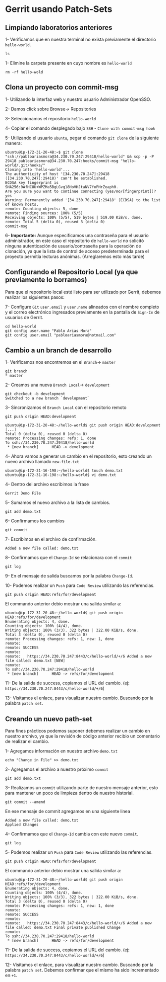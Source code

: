 # Gerrit usando Patch-Sets

## Limpiando laboratorios anteriores

1- Verificamos que en nuestra terminal no exista previamente el directorio `hello-world`.

```
ls 
```

1- Elimine la carpeta presente en cuyo nombre es `hello-world`

```
rm -rf hello-wold
```

## Clona un proyecto con commit-msg

1- Utilizando la interfaz web y nuestro usuario Administrador OpenSSO.

2- Damos click sobre Browse-> Repositories

3- Seleccionamos el repositorio `hello-world`

4- Copiar el comando desplegado bajo `SSH` - `Clone with commit-msg hook`

5- Utilizando el usuario `ubuntu`, pegar el comando `git clone` de la siguiente manera:

```
ubuntu@ip-172-31-20-48:~$ git clone "ssh://pabloariasmora@34.230.70.247:29418/hello-world" && scp -p -P 29418 pabloariasmora@34.230.70.247:hooks/commit-msg "hello-world/.git/hooks/"
Cloning into 'hello-world'...
The authenticity of host '[34.230.70.247]:29418 ([34.230.70.247]:29418)' can't be established.
ECDSA key fingerprint is SHA256:0AfHCUU+WPZMa5BgLGvg18HoVHJtaNV7foPHrZoaph0.
Are you sure you want to continue connecting (yes/no/[fingerprint])? yes
Warning: Permanently added '[34.230.70.247]:29418' (ECDSA) to the list of known hosts.
remote: Counting objects: 5, done
remote: Finding sources: 100% (5/5)
Receiving objects: 100% (5/5), 519 bytes | 519.00 KiB/s, done.
remote: Total 5 (delta 0), reused 3 (delta 0)
commit-msg             
```

6- **Importante:** Aunque especificamos una contraseña para el usuario administrador, en este caso el repositorio de `hello-world` no solicitó ninguna autenticación de usuario/contraseña para la operación de clonación, ya que la lista de control de acceso predeterminada para el proyecto permitía lecturas anónimas. (Arreglaremos esto más tarde)

## Configurando el Repositorio Local (ya que previamente lo borramos)

Para que el repositorio local esté listo para ser utilizado por Gerrit, debemos realizar los siguientes pasos:

7- Configure `Git` `user.email` y `user.name` alineados con el nombre completo y el correo electrónico ingresados previamente en la pantalla de `Sign-In` de usuarios de Gerrit.

```
cd hello-world
git config user.name "Pablo Arias Mora"
git config user.email "pabloariasmora@hotmail.com"
```

## Cambio a un branch de desarrollo

1- Verificamos nos encontremos en el `Branch`-> `master`

```
git branch
* master
```

2- Creamos una nueva `Branch Local`-> `development`

```
git checkout -b development
Switched to a new branch `development`
```

3- Sincronizamos el `Branch Local` con el repositorio remoto

```
git push origin HEAD:development

ubuntu@ip-172-31-20-48:~/hello-world$ git push origin HEAD:development
[...]
Total 0 (delta 0), reused 0 (delta 0)
remote: Processing changes: refs: 1, done    
To ssh://34.230.70.247:29418/hello-world
 * [new branch]      HEAD -> development
```

4- Ahora vamos a generar un cambio en el repositorio, esto creando un nuevo archivo llamado `new-file.txt`

```
ubuntu@ip-172-31-16-198:~/hello-world$ touch demo.txt
ubuntu@ip-172-31-16-198:~/hello-world$ vi demo.txt 
```

4- Dentro del archivo escribimos la frase

```
Gerrit Demo File
```

5- Sumamos el nuevo archivo a la lista de cambios.

```
git add demo.txt
```

6- Confirmamos los cambios

```
git commit
```

7- Escribimos en el archivo de confirmación.

```
Added a new file called: demo.txt
```

8- Confirmamos que el `Change-Id` se relacionara con el  `commit`

```
git log
```

9- En el mensaje de salida buscamos por la palabra `Change-Id`.

10- Podemos realizar un `Push` para `Code Review` utilizando las referencias.

```
git push origin HEAD:refs/for/development
```

El commando anterior debio mostrar una salida similar a:

```
ubuntu@ip-172-31-20-48:~/hello-world$ git push origin HEAD:refs/for/development
Enumerating objects: 4, done.
Counting objects: 100% (4/4), done.
Writing objects: 100% (3/3), 322 bytes | 322.00 KiB/s, done.
Total 3 (delta 0), reused 0 (delta 0)
remote: Processing changes: refs: 1, new: 1, done    
remote: 
remote: SUCCESS
remote: 
remote:   https://34.230.70.247:8443/c/hello-world/+/6 Added a new file called: demo.txt [NEW]
remote: 
To ssh://34.230.70.247:29418/hello-world
 * [new branch]      HEAD -> refs/for/development
```

11- De la salida de success, copiamos el URL del cambio. (ej: `https://34.230.70.247:8443/c/hello-world/+/6`)

13- Visitamos el enlace, para visualizar nuestro cambio. Buscando por la palabra `patch set`.

## Creando un nuevo path-set

Para fines prácticos podemos suponer debemos realizar un cambio en nuestro archivo, ya que la revisión de código anterior recibio un comentario de realizar el cambio.

1- Agregamos información en nuestro archivo `demo.txt`

```
echo "Change in File" >> demo.txt 
```

2- Agregamos el archivo a nuestro próximo `commit`

```
git add demo.txt
```

3- Realizamos un `commit` utilizando parte de nuestro mensaje anterior, esto para mantener un poco de limpieza dentro de nuestro historial.

```
git commit --amend
```

En ese mensaje de commit agregamos en una siguiente linea

```
Added a new file called: demo.txt
Applied Changes
```

4- Confirmamos que el `Change-Id` cambia con este nuevo `commit`.

```
git log
```

5- Podemos realizar un `Push` para `Code Review` utilizando las referencias.

```
git push origin HEAD:refs/for/development
```

El commando anterior debio mostrar una salida similar a:

```
ubuntu@ip-172-31-20-48:~/hello-world$ git push origin HEAD:refs/for/development
Enumerating objects: 4, done.
Counting objects: 100% (4/4), done.
Writing objects: 100% (3/3), 322 bytes | 322.00 KiB/s, done.
Total 3 (delta 0), reused 0 (delta 0)
remote: Processing changes: refs: 1, new: 1, done    
remote: 
remote: SUCCESS
remote: 
remote:   https://34.230.70.247:8443/c/hello-world/+/6 Added a new file called: demo.txt Final private published Change
remote: 
To ssh://34.230.70.247:29418/hello-world
 * [new branch]      HEAD -> refs/for/development
```

11- De la salida de success, copiamos el URL del cambio. (ej: `https://34.230.70.247:8443/c/hello-world/+/6`)

12- Visitamos el enlace, para visualizar nuestro cambio. Buscando por la palabra `patch set`. Debemos confirmar que el mismo ha sido incrementado en `+1`.


